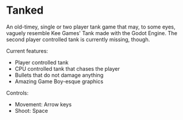 # Tanked

An old-timey, single or two player tank game that may, to some eyes, vaguely resemble Kee Games' Tank made with the Godot Engine. The second player controlled tank is currently missing, though.

Current features:
- Player controlled tank
- CPU controlled tank that chases the player
- Bullets that do not damage anything
- Amazing Game Boy-esque graphics

Controls:
- Movement: Arrow keys
- Shoot: Space
